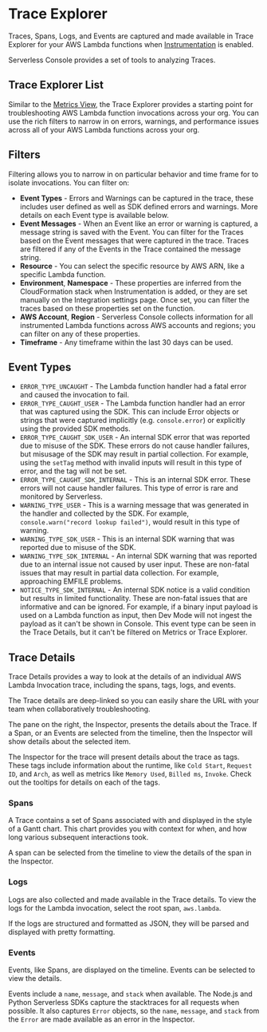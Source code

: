 <!--
title: Trace Explorer
menuText: Trace Explorer
description: Using Explorer and understanding Traces and Spans.
menuOrder: 5
-->

# Trace Explorer

Traces, Spans, Logs, and Events are captured and made available in Trace
Explorer for your AWS Lambda functions when [Instrumentation](./instrumentation.md)
is enabled.

Serverless Console provides a set of tools to analyzing Traces.

## Trace Explorer List

Similar to the [Metrics View](./metrics.md), the Trace Explorer provides a
starting point for troubleshooting AWS Lambda function invocations across your
org. You can use the rich filters to narrow in on errors, warnings, and
performance issues across all of your AWS Lambda functions across your org.

## Filters

Filtering allows you to narrow in on particular behavior and time frame for 
to isolate invocations. You can filter on:

- **Event Types** - Errors and Warnings can be captured in the trace, these
includes user defined as well as SDK defined errors and warnings. More details
on each Event type is available below.
- **Event Messages** - When an Event like an error or warning is captured, a
message string is saved with the Event. You can filter for the Traces based on
the Event messages that were captured in the trace. Traces are filtered if any
of the Events in the Trace contained the message string.
- **Resource** - You can select the specific resource by AWS ARN, like a
specific Lambda function.
- **Environment**, **Namespace** - These properties are inferred from the
CloudFormation stack when Instrumentation is added, or they are set manually
on the Integration settings page. Once set, you can filter the traces based on
these properties set on the function.
- **AWS Account**, **Region** - Serverless Console collects information for all
instrumented Lambda functions across AWS accounts and regions; you  can filter
on any of these properties.
- **Timeframe** - Any timeframe within the last 30 days can be used.

## Event Types

- `ERROR_TYPE_UNCAUGHT` - The Lambda function handler had a fatal error and
caused the invocation to fail.
- `ERROR_TYPE_CAUGHT_USER` - The Lambda function handler had an error that was
captured using the SDK. This can include Error objects or strings that were
captured implicitly (e.g. `console.error`) or explicitly using the provided
SDK methods.
- `ERROR_TYPE_CAUGHT_SDK_USER` - An internal SDK error that was reported due to
misuse of the SDK. These errors do not cause handler failures, but misusage of
the SDK may result in partial collection. For example, using the `setTag` method
with invalid inputs will result in this type of error, and the tag will not be
set.
- `ERROR_TYPE_CAUGHT_SDK_INTERNAL` - This is an internal SDK error. These errors
will not cause handler failures. This type of error is rare and monitored by
Serverless.
- `WARNING_TYPE_USER` - This is a warning message that was generated in the
handler and collected by the SDK. For example, `console.warn("record lookup
failed")`, would result in this type of warning.
- `WARNING_TYPE_SDK_USER` - This is an internal SDK warning that was reported
due to misuse of the SDK.
- `WARNING_TYPE_SDK_INTERNAL` - An internal SDK warning that was reported due to
an internal issue not caused by user input. These are non-fatal issues that may
result in partial data collection. For example, approaching EMFILE problems.
- `NOTICE_TYPE_SDK_INTERNAL` - An internal SDK notice is a valid condition but
results in limited functionality. These are non-fatal issues that are
informative and can be ignored. For example, if a binary input payload is used
on a Lambda function as input, then Dev Mode will not ingest the payload as it
can't be shown in Console. This event type can be seen in the Trace Details, but
it can't be filtered on Metrics or Trace Explorer.

## Trace Details

Trace Details provides a way to look at the details of an individual AWS Lambda
Invocation trace, including the spans, tags, logs, and events.

The Trace details are deep-linked so you can easily share the URL with your
team when collaboratively troubleshooting.

The pane on the right, the Inspector, presents the details about the Trace. If
a Span, or an Events are selected from the timeline, then the Inspector will
show details about the selected item.

The Inspector for the trace will present details about the trace as tags. These
tags include information about the runtime, like `Cold Start`, `Request ID`,
and `Arch`, as well as metrics like `Memory Used`, `Billed ms`, `Invoke`. Check
out the tooltips for details on each of the tags.

### Spans

A Trace contains a set of Spans associated with and displayed in the style of a 
Gantt chart. This chart provides you with context for when, and how long various
subsequent interactions took. 

A span can be selected from the timeline to view the details of the span in the
Inspector.

### Logs

Logs are also collected and made available in the Trace details. To view the
logs for the Lambda invocation, select the root span, `aws.lambda`.

If the logs are structured and formatted as JSON, they will be parsed and
displayed with pretty formatting.

### Events

Events, like Spans, are displayed on the timeline. Events can be selected to
view the details.

Events include a `name`, `message`, and `stack` when available. The Node.js and
Python Serverless SDKs capture the stacktraces for all requests when possible.
It also captures `Error` objects, so the `name`, `message`, and `stack` from the
`Error` are made available as an error in the Inspector.
